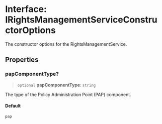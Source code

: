 # Interface: IRightsManagementServiceConstructorOptions

The constructor options for the RightsManagementService.

## Properties

### papComponentType?

> `optional` **papComponentType**: `string`

The type of the Policy Administration Point (PAP) component.

#### Default

```ts
pap
```
